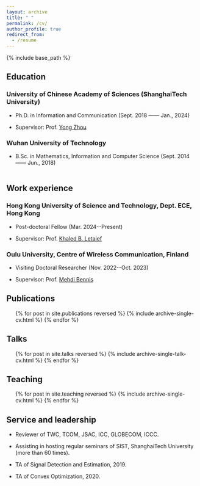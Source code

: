 ```yaml
---
layout: archive
title: " "
permalink: /cv/
author_profile: true
redirect_from:
  - /resume
---
```


{% include base_path %}

## Education

### University of Chinese Academy of Sciences (ShanghaiTech University)

- Ph.D. in Information and Communication (Sept. 2018 —— Jan., 2024)

- Supervisor: Prof. [Yong Zhou](https://faculty.sist.shanghaitech.edu.cn/faculty/zhouyong/index.html)
  
### Wuhan University of Technology

- B.Sc. in Mathematics, Information and Computer Science  (Sept. 2014 —— Jun., 2018)
<br></br>

## Work experience

### Hong Kong University of Science and Technology, Dept. ECE, Hong Kong

- Post-doctoral Fellow (Mar. 2024--Present)

- Supervisor: Prof. [Khaled B. Letaief](https://facultyprofiles.hkust.edu.hk/profiles.php?profile=khaled-ben-letaief-eekhaled)

### Oulu University, Centre of Wireless Communication, Finland

- Visiting Doctoral Researcher (Nov. 2022--Oct. 2023)

- Supervisor: Prof. [Mehdi Bennis](https://sites.google.com/view/dr-mehdi-bennis/home)

## Publications

  <ul>{% for post in site.publications reversed %}
    {% include archive-single-cv.html %}
  {% endfor %}</ul>
  
## Talks

  <ul>{% for post in site.talks reversed %}
    {% include archive-single-talk-cv.html  %}
  {% endfor %}</ul>
  
## Teaching

  <ul>{% for post in site.teaching reversed %}
    {% include archive-single-cv.html %}
  {% endfor %}</ul>
  
## Service and leadership

- Reviewer of TWC, TCOM, JSAC, ICC, GLOBECOM, ICCC.

- Assisting in hosting regular seminars of SIST, ShanghaiTech University (more than 60 times).
- TA of Signal Detection and Estimation, 2019.
- TA of Convex Optimization, 2020.
